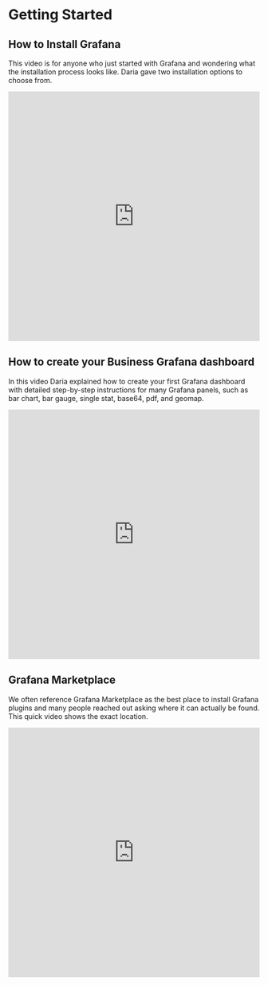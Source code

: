 # Getting Started

## How to Install Grafana

This video is for anyone who just started with Grafana and wondering what the installation process looks like.
Daria gave two installation options to choose from.

<iframe width="100%" height="500" src="https://www.youtube.com/embed/xTQpV7B700w" title="How to Install Grafana for Data Analysts and Data Scientists" frameborder="0" allow="accelerometer; autoplay; clipboard-write; encrypted-media; gyroscope; picture-in-picture" allowfullscreen></iframe>

## How to create your Business Grafana dashboard

In this video Daria explained how to create your first Grafana dashboard with detailed step-by-step instructions for many Grafana panels, such as bar chart, bar gauge, single stat, base64, pdf, and geomap.

<iframe width="100%" height="500" src="https://www.youtube.com/embed/HNCKbGfAU0Q" title="How to create your Business Grafana dashboard | Step by step for analysts | Grafana Tutorial" frameborder="0" allow="accelerometer; autoplay; clipboard-write; encrypted-media; gyroscope; picture-in-picture" allowfullscreen></iframe>

## Grafana Marketplace

We often reference Grafana Marketplace as the best place to install Grafana plugins and many people reached out asking where it can actually be found. This quick video shows the exact location.

<iframe width="100%" height="500" src="https://www.youtube.com/embed/T5yFeb-KvBg" title="Where Is Grafana Marketplace | Best ways to discover plugins for Grafana" frameborder="0" allow="accelerometer; autoplay; clipboard-write; encrypted-media; gyroscope; picture-in-picture" allowfullscreen></iframe>
